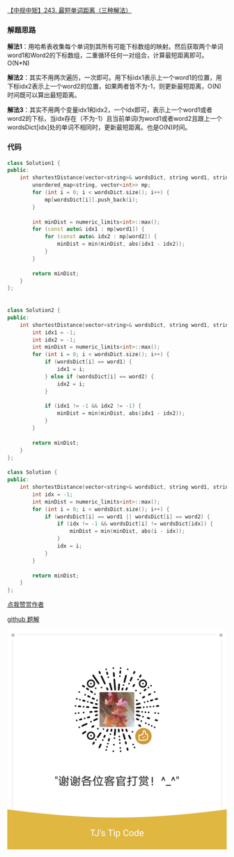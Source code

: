 [【中规中矩】243. 最短单词距离（三种解法）](https://leetcode-cn.com/problems/shortest-word-distance/solution/zhong-gui-zhong-ju-243-zui-duan-dan-ci-j-ali5/)
### 解题思路
**解法1**：用哈希表收集每个单词到其所有可能下标数组的映射。然后获取两个单词word1和Word2的下标数组，二重循环任何一对组合，计算最短距离即可。O(N*N)

**解法2**：其实不用两次遍历，一次即可。用下标idx1表示上一个word1的位置，用下标idx2表示上一个word2的位置，如果两者皆不为-1，则更新最短距离，O(N)时间既可以算出最短距离。

**解法3**：其实不用两个变量idx1和idx2，一个idx即可，表示上一个word1或者word2的下标，当idx存在（不为-1）且当前单词i为word1或者word2且跟上一个wordsDict[idx]处的单词不相同时，更新最短距离。也是O(N)时间。

### 代码

```cpp
class Solution1 {
public:
    int shortestDistance(vector<string>& wordsDict, string word1, string word2) {
        unordered_map<string, vector<int>> mp;
        for (int i = 0; i < wordsDict.size(); i++) {
            mp[wordsDict[i]].push_back(i);
        }

        int minDist = numeric_limits<int>::max();
        for (const auto& idx1 : mp[word1]) {
            for (const auto& idx2 : mp[word2]) {
                minDist = min(minDist, abs(idx1 - idx2));
            }
        }

        return minDist;
    }
};


class Solution2 {
public:
    int shortestDistance(vector<string>& wordsDict, string word1, string word2) {
        int idx1 = -1;
        int idx2 = -1;
        int minDist = numeric_limits<int>::max();
        for (int i = 0; i < wordsDict.size(); i++) {
            if (wordsDict[i] == word1) {
                idx1 = i;
            } else if (wordsDict[i] == word2) {
                idx2 = i;
            }
            
            if (idx1 != -1 && idx2 != -1) { 
                minDist = min(minDist, abs(idx1 - idx2));
            }
        }

        return minDist;
    }
};

class Solution {
public:
    int shortestDistance(vector<string>& wordsDict, string word1, string word2) {
        int idx = -1;
        int minDist = numeric_limits<int>::max();
        for (int i = 0; i < wordsDict.size(); i++) {
            if (wordsDict[i] == word1 || wordsDict[i] == word2) {
                if (idx != -1 && wordsDict[i] != wordsDict[idx]) { 
                    minDist = min(minDist, abs(i - idx));
                }
                idx = i;
            }
        }

        return minDist;
    }
};
```

[点我赞赏作者](https://github.com/jyj407/leetcode/blob/master/wechat%20reward%20QRCode.png)

[github 题解](https://github.com/jyj407/leetcode/blob/master/573.md)

![Image](https://github.com/jyj407/leetcode/blob/master/wechat%20reward%20QRCode.png)
